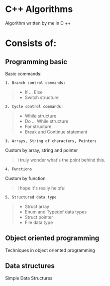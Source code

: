 # C++ Algorithms

Algorithm written by me in C ++

# Consists of:

## Programming basic

Basic commands:

    1. Branch control commands:

> - If ... Else
> - Switch structure

    2. Cycle control commands:

> - While structure
> - Do ... While structure
> - For structure
> - Break and Continue statement

    3. Arrays, String of characters, Pointers

Custom by array, string and pointer

> I truly wonder what's the point behind this.

    4. Functions

Custom by function

> I hope it's really helpful

    5. Structured data type

> - Struct array
> - Enum and Typedef data types
> - Struct pointer
> - File data type

## Object oriented programming

Techniques in object oriented programming

## Data structures

Simple Data Structures

